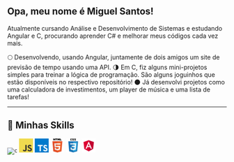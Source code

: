 ## Opa, meu nome é Miguel Santos!

Atualmente cursando Análise e Desenvolvimento de Sistemas e estudando Angular e C, procurando aprender C# e melhorar meus códigos cada vez mais.

🌕 Desenvolvendo, usando Angular, juntamente de dois amigos um site de previsão de tempo usando uma API. 
🌗 Em C, fiz alguns mini-projetos simples para treinar a lógica de programação. São alguns joguinhos que estão disponíveis no respectivo repositório! 
🌑 Já desenvolvi projetos como uma calculadora de investimentos, um player de música e uma lista de tarefas! 

---

## 🚀 Minhas Skills

<code><img height="32" src="https://cdn.iconscout.com/icon/free/png-512/c-programming-569564.png" alt="c"/></code>
<code><img height="32" src="https://raw.githubusercontent.com/github/explore/80688e429a7d4ef2fca1e82350fe8e3517d3494d/topics/javascript/javascript.png" alt="Javascript"/></code>
<code><img height="32" src="https://raw.githubusercontent.com/github/explore/80688e429a7d4ef2fca1e82350fe8e3517d3494d/topics/typescript/typescript.png" alt="Typescript"/></code>
<code><img height="32" src="https://raw.githubusercontent.com/github/explore/80688e429a7d4ef2fca1e82350fe8e3517d3494d/topics/html/html.png" alt="HTML5"/></code>
<code><img height="32" src="https://raw.githubusercontent.com/github/explore/80688e429a7d4ef2fca1e82350fe8e3517d3494d/topics/css/css.png" alt="CSS"/></code>
<code><img height="32" src="https://raw.githubusercontent.com/github/explore/80688e429a7d4ef2fca1e82350fe8e3517d3494d/topics/angular/angular.png" alt="Angular"/></code>
